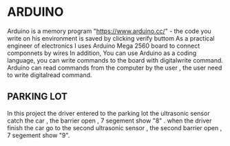 # ARDUINO
Arduino is a memory program "https://www.arduino.cc/" - the code you write on his environment is saved by clicking verify buttom
As a practical engineer of electronics I uses Arduino Mega 2560 board to connect componnets by wires
In addition, You can use Arduino as a coding language, you can write commands to the board with digitalwrite command.
Arduino can read commands from the computer by the user , the user need to write digitalread command.
## PARKING LOT
 In this project the driver entered to the parking lot the ultrasonic sensor catch the car , the barrier open , 7 segement show "8" .
 when the driver finish the car go to the second ultrasonic sensor , the second barrier open , 7 segement show "9".


